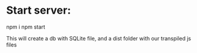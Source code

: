 # Start server:

npm i
npm start

This will create a db with SQLite file, and a dist folder with our transpiled js files
